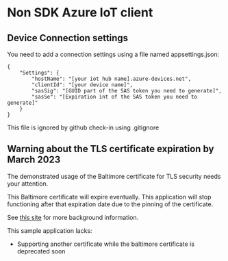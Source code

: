 # Non SDK Azure IoT client

## Device Connection settings

You need to add a connection settings using a file named appsettings.json:

```
{
    "Settings": {
        "hostName": "[your iot hub name].azure-devices.net",
        "clientId": "[your device name]",
        "sasSig": "[GUID part of the SAS token you need to generate]",
        "sasSe": "[Expiration int of the SAS token you need to generate]"
    }
}
```

This file is ignored by github check-in using .gitignore

## Warning about the TLS certificate expiration by March 2023

The demonstrated usage of the Baltimore certificate for TLS security needs your attention.

This Baltimore certificate will expire eventually. This application will stop functioning after that expiration date due to the pinning of the certificate.

See [this site](https://techcommunity.microsoft.com/t5/internet-of-things-blog/azure-iot-tls-critical-changes-are-almost-here-and-why-you/ba-p/2393169?WT.mc_id=IoT-MVP-5002324) for more background information.

This sample application lacks:

- Supporting another certificate while the baltimore certificate is deprecated soon
